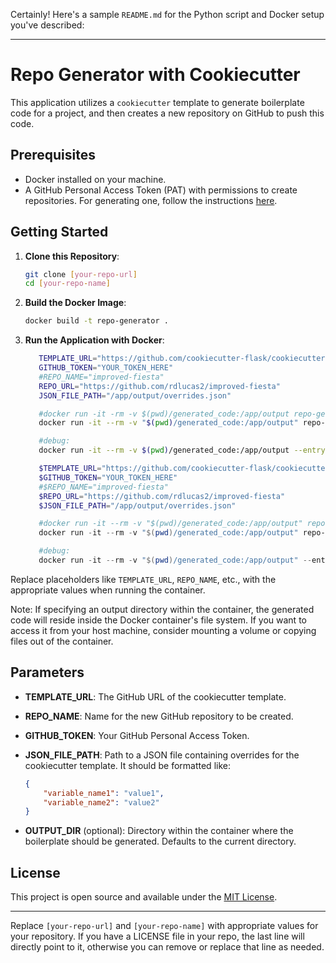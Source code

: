 Certainly! Here's a sample `README.md` for the Python script and Docker setup you've described:

---

# Repo Generator with Cookiecutter

This application utilizes a `cookiecutter` template to generate boilerplate code for a project, and then creates a new repository on GitHub to push this code.

## Prerequisites

- Docker installed on your machine.
- A GitHub Personal Access Token (PAT) with permissions to create repositories. For generating one, follow the instructions [here](https://docs.github.com/en/github/authenticating-to-github/keeping-your-account-and-data-secure/creating-a-personal-access-token).

## Getting Started

1. **Clone this Repository**:
   
   ```bash
   git clone [your-repo-url]
   cd [your-repo-name]
   ```

2. **Build the Docker Image**:

   ```bash
   docker build -t repo-generator .
   ```

3. **Run the Application with Docker**:
   
   ```bash
      TEMPLATE_URL="https://github.com/cookiecutter-flask/cookiecutter-flask"
      GITHUB_TOKEN="YOUR_TOKEN_HERE"
      #REPO_NAME="improved-fiesta"
      REPO_URL="https://github.com/rdlucas2/improved-fiesta"
      JSON_FILE_PATH="/app/output/overrides.json"

      #docker run -it -rm -v $(pwd)/generated_code:/app/output repo-generator TEMPLATE_URL REPO_URL GITHUB_TOKEN JSON_FILE_PATH --output-dir /app/output
      docker run -it --rm -v "$(pwd)/generated_code:/app/output" repo-generator --template_url TEMPLATE_URL --repo_url REPO_URL --token GITHUB_TOKEN --json_file JSON_FILE_PATH --output-dir /app/output

      #debug:
      docker run -it --rm -v $(pwd)/generated_code:/app/output --entrypoint /bin/bash repo-generator
   ```
   ```powershell
      $TEMPLATE_URL="https://github.com/cookiecutter-flask/cookiecutter-flask"
      $GITHUB_TOKEN="YOUR_TOKEN_HERE"
      #$REPO_NAME="improved-fiesta"
      $REPO_URL="https://github.com/rdlucas2/improved-fiesta"
      $JSON_FILE_PATH="/app/output/overrides.json"

      #docker run -it --rm -v "$(pwd)/generated_code:/app/output" repo-generator $TEMPLATE_URL $REPO_URL $GITHUB_TOKEN $JSON_FILE_PATH --output-dir /app/output
      docker run -it --rm -v "$(pwd)/generated_code:/app/output" repo-generator --template_url $TEMPLATE_URL --repo_url $REPO_URL --token $GITHUB_TOKEN --json_file $JSON_FILE_PATH --output-dir /app/output

      #debug:
      docker run -it --rm -v "$(pwd)/generated_code:/app/output" --entrypoint /bin/bash repo-generator
   ```

Replace placeholders like `TEMPLATE_URL`, `REPO_NAME`, etc., with the appropriate values when running the container.

Note: If specifying an output directory within the container, the generated code will reside inside the Docker container's file system. If you want to access it from your host machine, consider mounting a volume or copying files out of the container.

## Parameters

- **TEMPLATE_URL**: The GitHub URL of the cookiecutter template.
  
- **REPO_NAME**: Name for the new GitHub repository to be created.
  
- **GITHUB_TOKEN**: Your GitHub Personal Access Token.

- **JSON_FILE_PATH**: Path to a JSON file containing overrides for the cookiecutter template. It should be formatted like:

  ```json
  {
      "variable_name1": "value1",
      "variable_name2": "value2"
  }
  ```

- **OUTPUT_DIR** (optional): Directory within the container where the boilerplate should be generated. Defaults to the current directory.


## License

This project is open source and available under the [MIT License](LICENSE).

---

Replace `[your-repo-url]` and `[your-repo-name]` with appropriate values for your repository. If you have a LICENSE file in your repo, the last line will directly point to it, otherwise you can remove or replace that line as needed.
